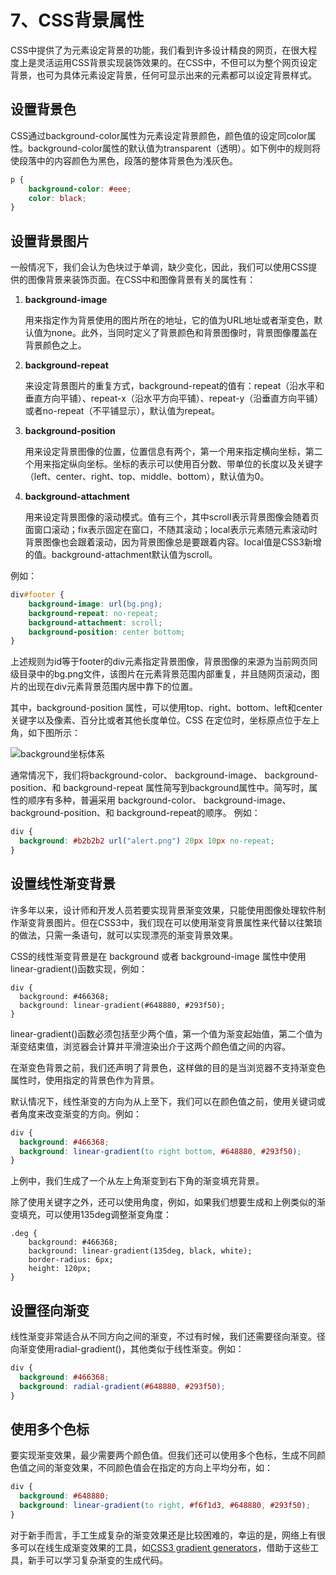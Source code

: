 # 7、CSS背景属性

CSS中提供了为元素设定背景的功能，我们看到许多设计精良的网页，在很大程度上是灵活运用CSS背景实现装饰效果的。在CSS中，不但可以为整个网页设定背景，也可为具体元素设定背景，任何可显示出来的元素都可以设定背景样式。

## 设置背景色 <a id="&#x8BBE;&#x7F6E;&#x80CC;&#x666F;&#x8272;"></a>

CSS通过background-color属性为元素设定背景颜色，颜色值的设定同color属性。background-color属性的默认值为transparent（透明）。如下例中的规则将使段落中的内容颜色为黑色，段落的整体背景色为浅灰色。

```css
p {
    background-color: #eee;
    color: black;
}
```

## 设置背景图片 <a id="&#x8BBE;&#x7F6E;&#x80CC;&#x666F;&#x56FE;&#x7247;"></a>

一般情况下，我们会认为色块过于单调，缺少变化，因此，我们可以使用CSS提供的图像背景来装饰页面。在CSS中和图像背景有关的属性有：

1. **background-image**

   用来指定作为背景使用的图片所在的地址，它的值为URL地址或者渐变色，默认值为none。此外，当同时定义了背景颜色和背景图像时，背景图像覆盖在背景颜色之上。

2. **background-repeat**

   来设定背景图片的重复方式，background-repeat的值有：repeat（沿水平和垂直方向平铺）、repeat-x（沿水平方向平铺）、repeat-y（沿垂直方向平铺）或者no-repeat（不平铺显示），默认值为repeat。

3. **background-position**

   用来设定背景图像的位置，位置信息有两个，第一个用来指定横向坐标，第二个用来指定纵向坐标。坐标的表示可以使用百分数、带单位的长度以及关键字（left、center、right、top、middle、bottom），默认值为0。

4. **background-attachment**

   用来设定背景图像的滚动模式。值有三个，其中scroll表示背景图像会随着页面窗口滚动；fix表示固定在窗口，不随其滚动；local表示元素随元素滚动时背景图像也会跟着滚动，因为背景图像总是要跟着内容。local值是CSS3新增的值。background-attachment默认值为scroll。

例如：

```css
div#footer {
    background-image: url(bg.png);
    background-repeat: no-repeat;
    background-attachment: scroll;
    background-position: center bottom;
}
```

上述规则为id等于footer的div元素指定背景图像，背景图像的来源为当前网页同级目录中的bg.png文件，该图片在元素背景范围内部重复，并且随网页滚动，图片的出现在div元素背景范围内居中靠下的位置。

其中，background-position 属性，可以使用top、right、bottom、left和center关键字以及像素、百分比或者其他长度单位。CSS 在定位时，坐标原点位于左上角，如下图所示：

![background&#x5750;&#x6807;&#x4F53;&#x7CFB;](https://yangjh.gitee.io/front-end/images/background-position.png)

通常情况下，我们将background-color、 background-image、 background-position、和 background-repeat 属性简写到background属性中。简写时，属性的顺序有多种，普遍采用 background-color、 background-image、 background-position、和 background-repeat的顺序。 例如：

```css
div {
  background: #b2b2b2 url("alert.png") 20px 10px no-repeat;
}
```

## 设置线性渐变背景 <a id="&#x8BBE;&#x7F6E;&#x7EBF;&#x6027;&#x6E10;&#x53D8;&#x80CC;&#x666F;"></a>

许多年以来，设计师和开发人员若要实现背景渐变效果，只能使用图像处理软件制作渐变背景图片。但在CSS3中，我们现在可以使用渐变背景属性来代替以往繁琐的做法，只需一条语句，就可以实现漂亮的渐变背景效果。

CSS的线性渐变背景是在 background 或者 background-image 属性中使用linear-gradient\(\)函数实现，例如：

```text
div {
  background: #466368;
  background: linear-gradient(#648880, #293f50);
}
```

linear-gradient\(\)函数必须包括至少两个值，第一个值为渐变起始值，第二个值为渐变结束值，浏览器会计算并平滑渲染出介于这两个颜色值之间的内容。

在渐变色背景之前，我们还声明了背景色，这样做的目的是当浏览器不支持渐变色属性时，使用指定的背景色作为背景。

默认情况下，线性渐变的方向为从上至下，我们可以在颜色值之前，使用关键词或者角度来改变渐变的方向。例如：

```css
div {
  background: #466368;
  background: linear-gradient(to right bottom, #648880, #293f50);
}
```

上例中，我们生成了一个从左上角渐变到右下角的渐变填充背景。

除了使用关键字之外，还可以使用角度，例如，如果我们想要生成和上例类似的渐变填充，可以使用135deg调整渐变角度：

```text
.deg {
    background: #466368;
    background: linear-gradient(135deg, black, white);
    border-radius: 6px;
    height: 120px;
}
```

## 设置径向渐变 <a id="&#x8BBE;&#x7F6E;&#x5F84;&#x5411;&#x6E10;&#x53D8;"></a>

线性渐变非常适合从不同方向之间的渐变，不过有时候，我们还需要径向渐变。径向渐变使用radial-gradient\(\)，其他类似于线性渐变。例如：

```css
div {
  background: #466368;
  background: radial-gradient(#648880, #293f50);
}
```

## 使用多个色标 <a id="&#x4F7F;&#x7528;&#x591A;&#x4E2A;&#x8272;&#x6807;"></a>

要实现渐变效果，最少需要两个颜色值。但我们还可以使用多个色标，生成不同颜色值之间的渐变效果，不同颜色值会在指定的方向上平均分布，如：

```css
div {
  background: #648880;
  background: linear-gradient(to right, #f6f1d3, #648880, #293f50);
}
```

对于新手而言，手工生成复杂的渐变效果还是比较困难的，幸运的是，网络上有很多可以在线生成渐变效果的工具，如[CSS3 gradient generators](http://www.cssmatic.com/gradient-generator)，借助于这些工具，新手可以学习复杂渐变的生成代码。

